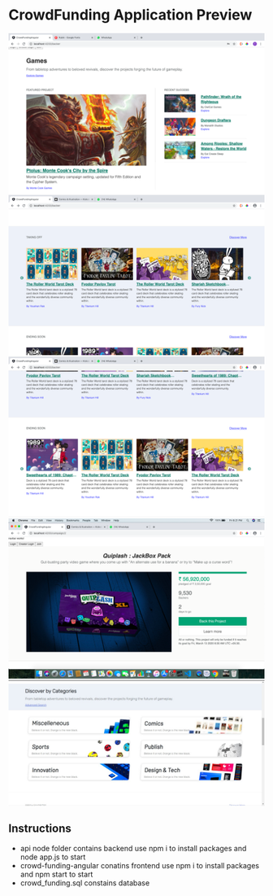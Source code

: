 # CrowdFunding Application Preview

<img src= "screens/home.png">

<img src= "screens/Screenshot 2020-03-13 at 6.20.02 PM.png">

<img src= "screens/Screenshot 2020-03-13 at 6.20.10 PM.png">

<img src= "screens/camp.png">

<img src= "screens/WhatsApp Image 2020-06-15 at 00.29.29.jpeg">

## Instructions
- api node folder contains backend use npm i to install packages and node app.js to start 
- crowd-funding-angular conatins frontend use npm i to install packages and npm start to start
- crowd_funding.sql constains database 


